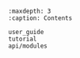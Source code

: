 ```{include} ../../README.md
```

```{toctree}
:maxdepth: 3
:caption: Contents

user_guide
tutorial
api/modules
```
